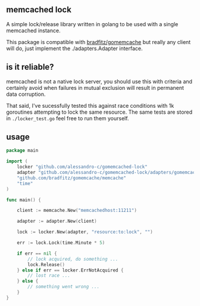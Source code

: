 ## memcached lock

A simple lock/release library written in golang to be used with a single memcached instance.

This package is compatible with [bradfitz/gomemcache](https://github.com/bradfitz/gomemcache) but
really any client will do, just implement the ./adapters.Adapter interface.

## is it reliable?

memcached is not a native lock server, you should use this with criteria and
certainly avoid when failures in mutual exclusion will result in permanent data corruption.

That said, I've sucessfully tested this against race conditions with 1k goroutines attempting to lock the same resource.
The same tests are stored in `./locker_test.go` feel free to run them yourself.

## usage

```go
package main

import (
	locker "github.com/alessandro-c/gomemcached-lock"
	adapter "github.com/alessandro-c/gomemcached-lock/adapters/gomemcache"
	"github.com/bradfitz/gomemcache/memcache"
	"time"
)

func main() {

	client := memcache.New("memcachedhost:11211")

	adapter := adapter.New(client)

	lock := locker.New(adapter, "resource:to:lock", "")

	err := lock.Lock(time.Minute * 5)

	if err == nil {
		// lock acquired, do something ...
		lock.Release()
	} else if err == locker.ErrNotAcquired {
		// lost race ...
	} else {
		// something went wrong ...
	}
}
```